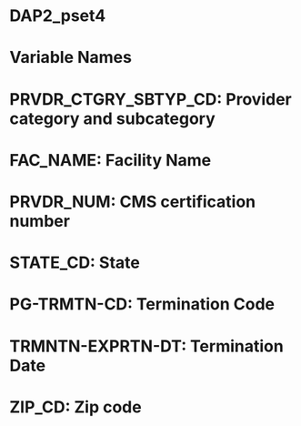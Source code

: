 # DAP2_pset4
# Variable Names

# PRVDR_CTGRY_SBTYP_CD: Provider category and subcategory
# FAC_NAME: Facility Name
# PRVDR_NUM: CMS certification number
# STATE_CD: State
# PG-TRMTN-CD: Termination Code 
# TRMNTN-EXPRTN-DT: Termination Date
# ZIP_CD: Zip code